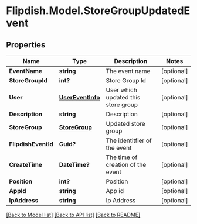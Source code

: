 # Flipdish.Model.StoreGroupUpdatedEvent
## Properties

Name | Type | Description | Notes
------------ | ------------- | ------------- | -------------
**EventName** | **string** | The event name | [optional] 
**StoreGroupId** | **int?** | Store Group Id | [optional] 
**User** | [**UserEventInfo**](UserEventInfo.md) | User which updated this store group | [optional] 
**Description** | **string** | Description | [optional] 
**StoreGroup** | [**StoreGroup**](StoreGroup.md) | Updated store group | [optional] 
**FlipdishEventId** | **Guid?** | The identitfier of the event | [optional] 
**CreateTime** | **DateTime?** | The time of creation of the event | [optional] 
**Position** | **int?** | Position | [optional] 
**AppId** | **string** | App id | [optional] 
**IpAddress** | **string** | Ip Address | [optional] 

[[Back to Model list]](../README.md#documentation-for-models) [[Back to API list]](../README.md#documentation-for-api-endpoints) [[Back to README]](../README.md)

